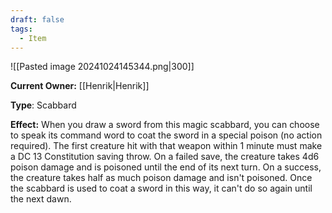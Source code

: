 ```yaml
---
draft: false
tags:
  - Item
---
```

![[Pasted image 20241024145344.png|300]]

**Current Owner:** [[Henrik|Henrik]]

**Type**: Scabbard

**Effect:** When you draw a sword from this magic scabbard, you can choose to speak its command word to coat the sword in a special poison (no action required). The first creature hit with that weapon within 1 minute must make a DC 13 Constitution saving throw. On a failed save, the creature takes 4d6 poison damage and is poisoned until the end of its next turn. On a success, the creature takes half as much poison damage and isn't poisoned. Once the scabbard is used to coat a sword in this way, it can't do so again until the next dawn.
